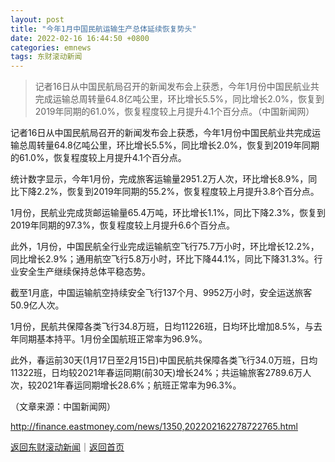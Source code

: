 ```yaml
---
layout: post
title: "今年1月中国民航运输生产总体延续恢复势头"
date: 2022-02-16 16:44:50 +0800
categories: emnews
tags: 东财滚动新闻
---
```

> 记者16日从中国民航局召开的新闻发布会上获悉，今年1月份中国民航业共完成运输总周转量64.8亿吨公里，环比增长5.5%，同比增长2.0%，恢复到2019年同期的61.0%，恢复程度较上月提升4.1个百分点。（中国新闻网）

<p>记者16日从中国民航局召开的新闻发布会上获悉，今年1月份中国民航业共完成运输总周转量64.8亿吨公里，环比增长5.5%，同比增长2.0%，恢复到2019年同期的61.0%，恢复程度较上月提升4.1个百分点。 </p>
 <p>统计数字显示，今年1月份，完成旅客运输量2951.2万人次，环比增长8.9%，同比下降2.2%，恢复到2019年同期的55.2%，恢复程度较上月提升3.8个百分点。</p>
 <p>1月份，民航业完成货邮运输量65.4万吨，环比增长1.1%，同比下降2.3%，恢复到2019年同期的97.3%，恢复程度较上月提升6.6个百分点。</p>
 <p>此外，1月份，中国民航全行业完成运输航空飞行75.7万小时，环比增长12.2%，同比增长2.9%；通用航空飞行5.8万小时，环比下降44.1%，同比下降31.3%。行业安全生产继续保持总体平稳态势。</p>
 <p>截至1月底，中国运输航空持续安全飞行137个月、9952万小时，安全运送旅客50.9亿人次。</p>
 <p>1月份，民航共保障各类飞行34.8万班，日均11226班，日均环比增加8.5%，与去年同期基本持平。1月份全国航班正常率为96.9%。</p>
 <p>此外，春运前30天(1月17日至2月15日)中国民航共保障各类飞行34.0万班，日均11322班，日均较2021年春运同期(前30天)增长24%；共运输旅客2789.6万人次，较2021年春运同期增长28.6%；航班正常率为96.3%。</p><p class="em_media">（文章来源：中国新闻网）</p>

<http://finance.eastmoney.com/news/1350,202202162278722765.html>

[返回东财滚动新闻](//finews.withounder.com/emnews/)｜[返回首页](//finews.withounder.com/)